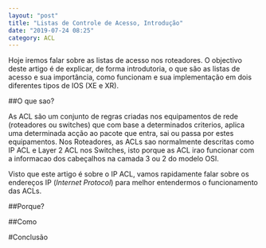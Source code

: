 ```yaml
---
layout: "post"
title: "Listas de Controle de Acesso, Introdução"
date: "2019-07-24 08:25"
category: ACL
---
```


Hoje iremos falar sobre as listas de acesso nos roteadores. O objectivo deste artigo é de explicar, de forma introdutoria, o que são as listas de acesso e sua importância, como funcionam e sua implementação em dois diferentes tipos de IOS (XE e XR).

##O que sao?

As ACL são um conjunto de regras criadas nos equipamentos de rede (roteadores ou switches) que com base a determinados criterios, aplica uma determinada acção ao pacote que entra, sai ou passa por estes equipamentos. Nos Roteadores, as ACLs sao normalmente descritas como IP ACL e Layer 2 ACL nos Switches, isto porque as ACL irao funcionar com a informacao dos cabeçalhos na camada 3 ou 2 do modelo OSI.

Visto que este artigo é sobre o IP ACL, vamos rapidamente falar sobre os endereços IP (*Internet Protocol*) para melhor entendermos o funcionamento das ACLs.

##Porque?

##Como

#Conclusão
